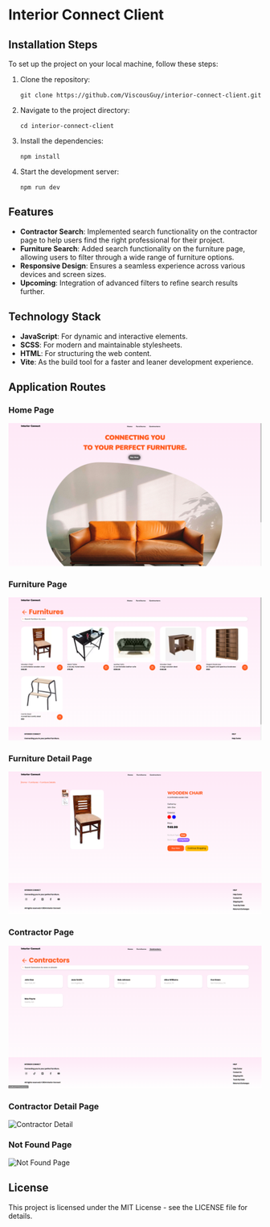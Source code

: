 # Interior Connect Client


## Installation Steps

To set up the project on your local machine, follow these steps:

1.  Clone the repository:
    
    ```
    git clone https://github.com/ViscousGuy/interior-connect-client.git
    
    ```
    
2.  Navigate to the project directory:
    
    ```
    cd interior-connect-client
    
    ```
    
3.  Install the dependencies:
    
    ```
    npm install
    
    ```
    
4.  Start the development server:
    
    ```
    npm run dev
    
    ```
    

## Features

-   **Contractor Search**: Implemented search functionality on the contractor page to help users find the right professional for their project.
-   **Furniture Search**: Added search functionality on the furniture page, allowing users to filter through a wide range of furniture options.
-   **Responsive Design**: Ensures a seamless experience across various devices and screen sizes.
-   **Upcoming**: Integration of advanced filters to refine search results further.

## Technology Stack

-   **JavaScript**: For dynamic and interactive elements.
-   **SCSS**: For modern and maintainable stylesheets.
-   **HTML**: For structuring the web content.
-   **Vite**: As the build tool for a faster and leaner development experience.

## Application Routes

### Home Page
![Home Page](public\home_page.png)

### Furniture Page
![Furniture Page](public\furniture_page.png)

### Furniture Detail Page
![Furniture Detail](public\furnituredetail_page.png)

### Contractor Page
![Contractor Page](public\contractor_page.png)

### Contractor Detail Page
![Contractor Detail]((public\contractordetail_page.png))


### Not Found Page
![Not Found Page]((public\notfound_page.png))




## License

This project is licensed under the MIT License - see the LICENSE file for details.